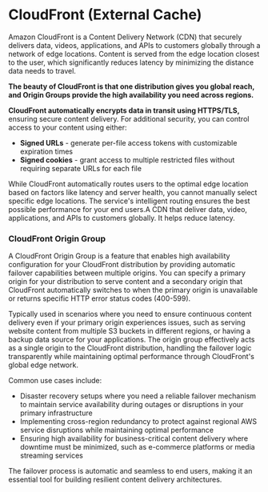 # CloudFront (External Cache)

Amazon CloudFront is a Content Delivery Network (CDN) that securely delivers data, videos, applications, and APIs to customers globally through a network of edge locations. Content is served from the edge location closest to the user, which significantly reduces latency by minimizing the distance data needs to travel.

**The beauty of CloudFront is that one distribution gives you global reach, and Origin Groups provide the high availability you need across regions.**

**CloudFront automatically encrypts data in transit using HTTPS/TLS,** ensuring secure content delivery. For additional security, you can control access to your content using either:

* **Signed URLs** - generate per-file access tokens with customizable expiration times
* **Signed cookies** - grant access to multiple restricted files without requiring separate URLs for each file

While CloudFront automatically routes users to the optimal edge location based on factors like latency and server health, you cannot manually select specific edge locations. The service's intelligent routing ensures the best possible performance for your end users.A CDN that deliver data, video, applications, and APIs to customers globally. It helps reduce latency.

### CloudFront Origin Group

A CloudFront Origin Group is a feature that enables high availability configuration for your CloudFront distribution by providing automatic failover capabilities between multiple origins. You can specify a primary origin for your distribution to serve content and a secondary origin that CloudFront automatically switches to when the primary origin is unavailable or returns specific HTTP error status codes (400-599).

Typically used in scenarios where you need to ensure continuous content delivery even if your primary origin experiences issues, such as serving website content from multiple S3 buckets in different regions, or having a backup data source for your applications. The origin group effectively acts as a single origin to the CloudFront distribution, handling the failover logic transparently while maintaining optimal performance through CloudFront's global edge network.

Common use cases include:

* Disaster recovery setups where you need a reliable failover mechanism to maintain service availability during outages or disruptions in your primary infrastructure
* Implementing cross-region redundancy to protect against regional AWS service disruptions while maintaining optimal performance
* Ensuring high availability for business-critical content delivery where downtime must be minimized, such as e-commerce platforms or media streaming services

The failover process is automatic and seamless to end users, making it an essential tool for building resilient content delivery architectures.

